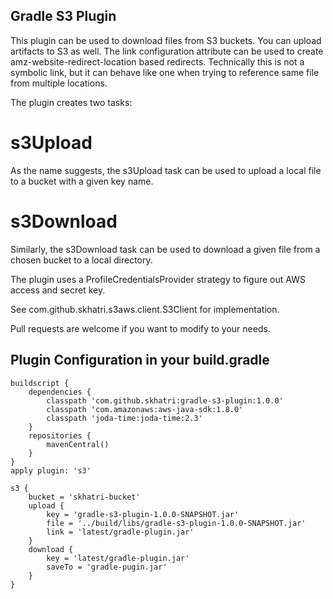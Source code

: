 Gradle S3 Plugin
----------------

This plugin can be used to download files from S3 buckets. You can upload artifacts to S3 as well. The link configuration attribute can be used to create amz-website-redirect-location based redirects. Technically this is not a symbolic link, but it can behave like one when trying to reference same file from multiple locations.

The plugin creates two tasks:

# s3Upload
As the name suggests, the s3Upload task can be used to upload a local file to a bucket with a given key name.

# s3Download
Similarly, the s3Download task can be used to download a given file from a chosen bucket to a local directory.

The plugin uses a ProfileCredentialsProvider strategy to figure out AWS access and secret key.

See com.github.skhatri.s3aws.client.S3Client for implementation.

Pull requests are welcome if you want to modify to your needs.

Plugin Configuration in your build.gradle
-----------------------------------------
```
buildscript {
    dependencies {
        classpath 'com.github.skhatri:gradle-s3-plugin:1.0.0'
        classpath 'com.amazonaws:aws-java-sdk:1.8.0'
        classpath 'joda-time:joda-time:2.3'
    }
    repositories {
        mavenCentral()
    }
}
apply plugin: 's3'

s3 {
    bucket = 'skhatri-bucket'
    upload {
        key = 'gradle-s3-plugin-1.0.0-SNAPSHOT.jar'
        file = '../build/libs/gradle-s3-plugin-1.0.0-SNAPSHOT.jar'
        link = 'latest/gradle-plugin.jar'
    }
    download {
        key = 'latest/gradle-plugin.jar'
        saveTo = 'gradle-pugin.jar'
    }
}


```
